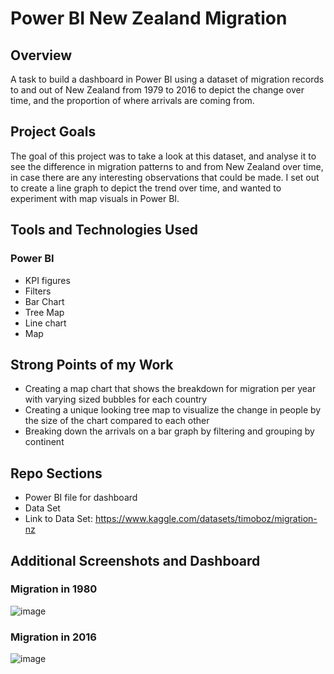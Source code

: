 # Power BI New Zealand Migration

## Overview
A task to build a dashboard in Power BI using a dataset of migration records to and out of New Zealand from 1979 to 2016 to depict the change over time, and the proportion of where arrivals are coming from.

## Project Goals
The goal of this project was to take a look at this dataset, and analyse it to see the difference in migration patterns to and from New Zealand over time, in case there are any interesting observations that could be made. I set out to create a line graph to depict the trend over time, and wanted to experiment with map visuals in Power BI.

## Tools and Technologies Used
### Power BI
- KPI figures
- Filters
- Bar Chart
- Tree Map
- Line chart
- Map 

## Strong Points of my Work
- Creating a map chart that shows the breakdown for migration per year with varying sized bubbles for each country
- Creating a unique looking tree map to visualize the change in people by the size of the chart compared to each other
- Breaking down the arrivals on a bar graph by filtering and grouping by continent

## Repo Sections
- Power BI file for dashboard
- Data Set
- Link to Data Set: https://www.kaggle.com/datasets/timoboz/migration-nz 

## Additional Screenshots and Dashboard

### Migration in 1980

![image](https://github.com/Rayan-Arshed/Power-BI-New-Zealand-Migration/assets/95011650/ae21e861-f1ae-4db5-a58f-a55ed849ec48)

### Migration in 2016

![image](https://github.com/Rayan-Arshed/Power-BI-New-Zealand-Migration/assets/95011650/5c8d8ee3-5db4-4462-9b5c-9a8b971a3a16)
